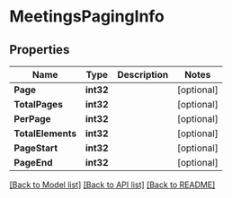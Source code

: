 # MeetingsPagingInfo

## Properties

Name | Type | Description | Notes
------------ | ------------- | ------------- | -------------
**Page** | **int32** |  | [optional] 
**TotalPages** | **int32** |  | [optional] 
**PerPage** | **int32** |  | [optional] 
**TotalElements** | **int32** |  | [optional] 
**PageStart** | **int32** |  | [optional] 
**PageEnd** | **int32** |  | [optional] 

[[Back to Model list]](../README.md#documentation-for-models) [[Back to API list]](../README.md#documentation-for-api-endpoints) [[Back to README]](../README.md)


